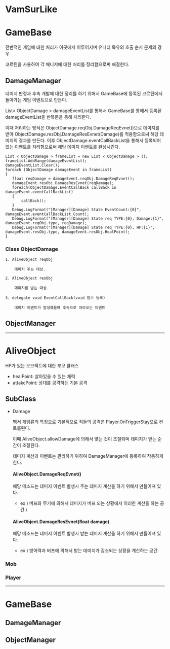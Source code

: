 # VamSurLike

# GameBase
전반적인 게임에 대한 처리가 이곳에서 이루어지며 유니티 특유의 호출 순서 문제의 경우

코르틴을 사용하여 각 매니저에 대한 처리를 정리함으로써 해결한다.
## DamageManager
데미지 판정과 후속 개발에 대한 정리를 하기 위해서 GameBase에 등록된 코르틴에서 돌아가는 게임 이벤트으로 만든다.

 List< ObjectDamage > damageEventList를 통해서 GameBase를 통해서 등록된 damageEventList을 반복문을 통해 처리한다.
 
 이때 처리하는 방식은 ObjectDamage.reqObj.DamageReqEvnet()으로 데미지를 받아 ObjectDamage.resObj.DamageResEvnet(Damage)를 적용함으로써 해당 데미지의 결과를 만든다. 이후 ObjectDamage.eventCallBackList을 통해서 등록되어 있는 이벤트를 처리함으로써 해당 데미지 이벤트를 완성시킨다.

 ```
 List < ObjectDamage > frameList = new List < ObjectDamage > ();
frameList.AddRange(damageEventList);
damageEventList.Clear();
foreach (ObjectDamage damageEvent in frameList)
{
    float reqDamage = damageEvent.reqObj.DamageReqEvnet();
    damageEvent.resObj.DamageResEvnet(reqDamage);
    foreach(ObjectDamage.EventCallBack callBack in damageEvent.eventCallBackList)
    {
        callBack();
    }
    Debug.LogFormat("[Manager][Damage] State EventCount:{0}", damageEvent.eventCallBackList.Count);
    Debug.LogFormat("[Manager][Damage] State req TYPE:{0}, Damage:{1}", damageEvent.reqObj.type, reqDamage);
    Debug.LogFormat("[Manager][Damage] State req TYPE:{0}, HP:{1}", damageEvent.resObj.type, damageEvent.resObj.HealPoint);
}
 ```

### Class ObjectDamage
    1. AliveObject reqObj

        데미지 주는 대상. 

    2. AliveObject resObj

        데미지를 받는 대상.
    
    3. delegate void EventCallBack(void 함수 등록)

        데미지 이벤트가 발생했을때 후속으로 따라오는 이벤트
    



## ObjectManager
--------
# AliveObject
HP가 있는 오브젝트에 대한 부모 클래스
- healPoint: 살아있을 수 있는 체력
- attakcPoint: 상대를 공격하는 기본 공격

## SubClass
- Damage

    뱀서 게임류의 특징으로 기본적으로 적들의 공격은 Player.OnTriggerStay으로 컨트롤된다.

    이때 AliveObject.allowDamage에 의해서 맞는 것이 조절되며 데미지가 받는 순간이 조절된다.

    데미지 계산과 이벤트는 관리하기 위하여 DamageManager에 등록하여 작동하게 한다.
    

    #### AliveObject.DamageReqEvnet()
    해당 메소드는 데미지 이벤트 발생시 주는 데미지 계산을 하기 위해서 만들어져 있다.
    - ex ) 버프와 무기에 의해서 데미지가 버프 되는 상황에서 이러한 계산을 하는 공간.\
    
    #### AliveObject.DamageResEvnet(float damage)
    해당 메소드는 데미지 이벤트 발생시 받는 데미지 계산을 하기 위해서 만들어져 있다.
    - ex ) 방어력과 버프에 의해서 받는 데미지가 감소되는 상황을 계산하는 공간.

### Mob
### Player
----------------
# GameBase
## DamageManager
## ObjectManager


